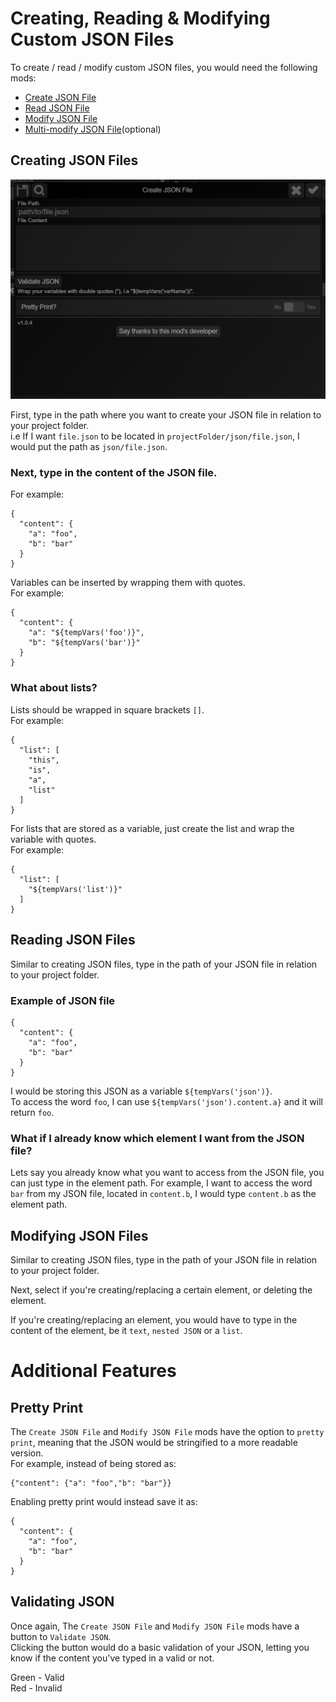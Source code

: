 # Creating, Reading & Modifying Custom JSON Files
To create / read / modify custom JSON files, you would need the following mods:
- [Create JSON File](https://github.com/RatWasHere/bmods/blob/master/Actions/createJsonFile_MOD.js)
- [Read JSON File](https://github.com/RatWasHere/bmods/blob/master/Actions/readJsonFile_MOD.js)
- [Modify JSON File](https://github.com/RatWasHere/bmods/blob/master/Actions/modifyJsonFile_MOD.js)
- [Multi-modify JSON File](https://github.com/RatWasHere/bmods/blob/master/Actions/multiModifyJsonFile_MOD.js)(optional)

## Creating JSON Files
![](https://github.com/slothyace/bmd-actionGuides/blob/main/.images/createJsonFile.png)

First, type in the path where you want to create your JSON file in relation to your project folder.  
i.e If I want `file.json` to be located in `projectFolder/json/file.json`, I would put the path as `json/file.json`.  

### Next, type in the content of the JSON file.  
For example:  
```
{
  "content": {
    "a": "foo",
    "b": "bar"
  }
}
```

Variables can be inserted by wrapping them with quotes.  
For example:  
```
{
  "content": {
    "a": "${tempVars('foo')}",
    "b": "${tempVars('bar')}"
  }
}
```

### What about lists?
Lists should be wrapped in square brackets `[]`.  
For example:  
```
{
  "list": [
    "this",
    "is",
    "a",
    "list"
  ]
}
```

For lists that are stored as a variable, just create the list and wrap the variable with quotes.  
For example:  
```
{
  "list": [
    "${tempVars('list')}"
  ]
}
```

## Reading JSON Files
Similar to creating JSON files, type in the path of your JSON file in relation to your project folder.

### Example of JSON file
```
{
  "content": {
    "a": "foo",
    "b": "bar"
  }
}
```

I would be storing this JSON as a variable `${tempVars('json')}`.  
To access the word `foo`, I can use `${tempVars('json').content.a}` and it will return `foo`.

### What if I already know which element I want from the JSON file?
Lets say you already know what you want to access from the JSON file, you can just type in the element path.
For example, I want to access the word `bar` from my JSON file, located in `content.b`, I would type `content.b` as the element path.

## Modifying JSON Files
Similar to creating JSON files, type in the path of your JSON file in relation to your project folder.

Next, select if you're creating/replacing a certain element, or deleting the element.

If you're creating/replacing an element, you would have to type in the content of the element, be it `text`, `nested JSON` or a `list`.

# Additional Features
## Pretty Print
The `Create JSON File` and `Modify JSON File` mods have the option to `pretty print`, meaning that the JSON would be stringified to a more readable version.  
For example, instead of being stored as:  
```
{"content": {"a": "foo","b": "bar"}}
```  
Enabling pretty print would instead save it as:  
```
{
  "content": {
    "a": "foo",
    "b": "bar"
  }
}
```

## Validating JSON
Once again, The `Create JSON File` and `Modify JSON File` mods have a button to `Validate JSON`.  
Clicking the button would do a basic validation of your JSON, letting you know if the content you've typed in a valid or not.

Green - Valid  
Red - Invalid